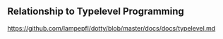 ## Relationship to Typelevel Programming

https://github.com/lampepfl/dotty/blob/master/docs/docs/typelevel.md